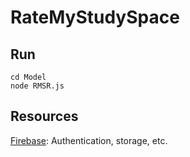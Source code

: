 # RateMyStudySpace

## Run

    cd Model
    node RMSR.js

## Resources

[Firebase](https://firebase.google.com/): Authentication, storage, etc.
